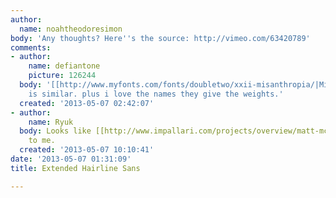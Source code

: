 ```yaml
---
author:
  name: noahtheodoresimon
body: 'Any thoughts? Here''s the source: http://vimeo.com/63420789'
comments:
- author:
    name: defiantone
    picture: 126244
  body: '[[http://www.myfonts.com/fonts/doubletwo/xxii-misanthropia/|Misanthropia]]
    is similar. plus i love the names they give the weights.'
  created: '2013-05-07 02:42:07'
- author:
    name: Ryuk
  body: Looks like [[http://www.impallari.com/projects/overview/matt-mcinerneys-raleway-family|Raleway]]
    to me.
  created: '2013-05-07 10:10:41'
date: '2013-05-07 01:31:09'
title: Extended Hairline Sans

---
```

